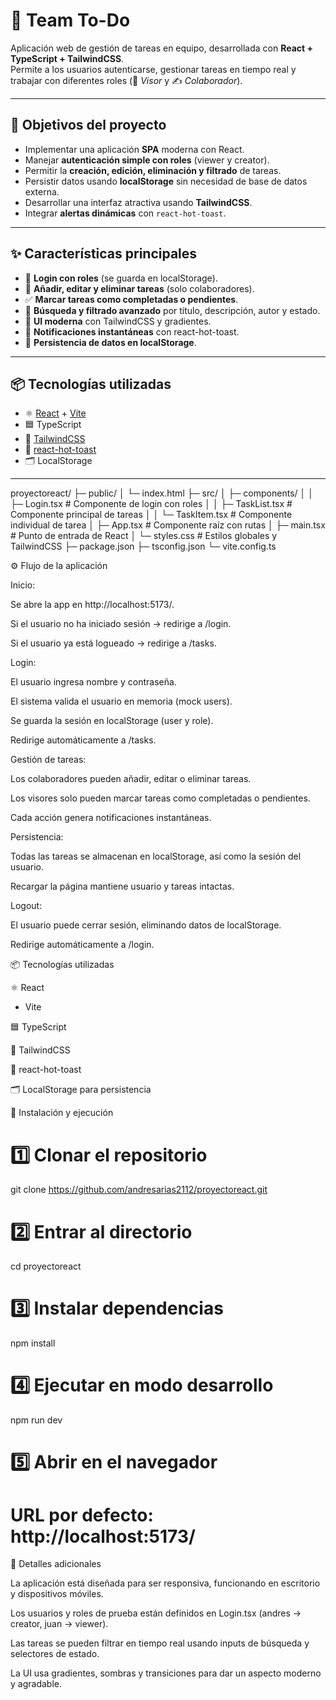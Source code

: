 # 📝 Team To-Do

Aplicación web de gestión de tareas en equipo, desarrollada con **React + TypeScript + TailwindCSS**.  
Permite a los usuarios autenticarse, gestionar tareas en tiempo real y trabajar con diferentes roles (👀 *Visor* y ✍️ *Colaborador*).

---

## 🎯 Objetivos del proyecto
- Implementar una aplicación **SPA** moderna con React.
- Manejar **autenticación simple con roles** (viewer y creator).
- Permitir la **creación, edición, eliminación y filtrado** de tareas.
- Persistir datos usando **localStorage** sin necesidad de base de datos externa.
- Desarrollar una interfaz atractiva usando **TailwindCSS**.
- Integrar **alertas dinámicas** con `react-hot-toast`.

---

## ✨ Características principales
- 🔑 **Login con roles** (se guarda en localStorage).
- 📌 **Añadir, editar y eliminar tareas** (solo colaboradores).
- ✅ **Marcar tareas como completadas o pendientes**.
- 🔎 **Búsqueda y filtrado avanzado** por título, descripción, autor y estado.
- 🎨 **UI moderna** con TailwindCSS y gradientes.
- 🔔 **Notificaciones instantáneas** con react-hot-toast.
- 💾 **Persistencia de datos en localStorage**.

---

## 📦 Tecnologías utilizadas
- ⚛️ [React](https://reactjs.org/) + [Vite](https://vitejs.dev/)
- 🟦 TypeScript
- 🎨 [TailwindCSS](https://tailwindcss.com/)
- 🔔 [react-hot-toast](https://react-hot-toast.com/)
- 🗂️ LocalStorage

---
proyectoreact/
├─ public/
│  └─ index.html
├─ src/
│  ├─ components/
│  │  ├─ Login.tsx          # Componente de login con roles
│  │  ├─ TaskList.tsx       # Componente principal de tareas
│  │  └─ TaskItem.tsx       # Componente individual de tarea
│  ├─ App.tsx               # Componente raíz con rutas
│  ├─ main.tsx              # Punto de entrada de React
│  └─ styles.css            # Estilos globales y TailwindCSS
├─ package.json
├─ tsconfig.json
└─ vite.config.ts





⚙️ Flujo de la aplicación

Inicio:

Se abre la app en http://localhost:5173/.

Si el usuario no ha iniciado sesión → redirige a /login.

Si el usuario ya está logueado → redirige a /tasks.

Login:

El usuario ingresa nombre y contraseña.

El sistema valida el usuario en memoria (mock users).

Se guarda la sesión en localStorage (user y role).

Redirige automáticamente a /tasks.

Gestión de tareas:

Los colaboradores pueden añadir, editar o eliminar tareas.

Los visores solo pueden marcar tareas como completadas o pendientes.

Cada acción genera notificaciones instantáneas.

Persistencia:

Todas las tareas se almacenan en localStorage, así como la sesión del usuario.

Recargar la página mantiene usuario y tareas intactas.

Logout:

El usuario puede cerrar sesión, eliminando datos de localStorage.

Redirige automáticamente a /login.

📦 Tecnologías utilizadas

⚛️ React
 + Vite

🟦 TypeScript

🎨 TailwindCSS

🔔 react-hot-toast

🗂️ LocalStorage para persistencia

🚀 Instalación y ejecución
# 1️⃣ Clonar el repositorio
git clone https://github.com/andresarias2112/proyectoreact.git

# 2️⃣ Entrar al directorio
cd proyectoreact

# 3️⃣ Instalar dependencias
npm install

# 4️⃣ Ejecutar en modo desarrollo
npm run dev

# 5️⃣ Abrir en el navegador
# URL por defecto: http://localhost:5173/

📌 Detalles adicionales

La aplicación está diseñada para ser responsiva, funcionando en escritorio y dispositivos móviles.

Los usuarios y roles de prueba están definidos en Login.tsx (andres → creator, juan → viewer).

Las tareas se pueden filtrar en tiempo real usando inputs de búsqueda y selectores de estado.

La UI usa gradientes, sombras y transiciones para dar un aspecto moderno y agradable.